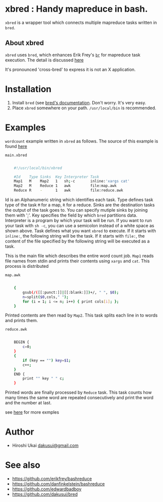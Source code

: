 # xbred : Handy mapreduce in bash.

```xbred``` is a wrapper tool which connects multiple mapreduce tasks written in ```bred```.

## About xbred
```xbred``` uses ```bred```, which enhances Erik Frey's
[```br```](https://github.com/erikfrey/bashreduce) for mapreduce task execution.
The detail is discussed [here](docs/BRED.md)

It's pronounced 'cross-bred' to express it is not an X application.

# Installation

1. Install ```bred``` (see [bred's documentation](docs/BRED.md). Don't worry. It's very easy.
2. Place ```xbred``` somewhere on your path. ```/usr/local/bin``` is recommended.

# Examples
```wordcount``` example written in ```xbred``` as follows.
The source of this example is found [here](examples/wordcount)

```main.xbred```
```bash

    #!/usr/local/bin/xbred

    #Id    Type Sinks  Key Interpreter Task
    Map1   M    Map2   1   sh;-c       inline:'xargs cat'
    Map2   M    Reduce 1   awk         file:map.awk
    Reduce R    -      1   awk         file:reduce.awk
```

Id is an Alphanumeric string which identifies each task.
Type defines task type of the task ```M``` for a map, ```R``` for a reduce.
Sinks are the destination tasks the output of the task goes to. You can specify mutiple sinks by joining them with ';'.
Key specifies the field by which ```bred``` partitions data.
Interpreter is a program by which your task will be run. If you want to run your task with ```sh -c```, you
can use a semicolon instead of a white space as shown above. 
Task defines what you want ```xbred``` to execute. If it starts with ```inline:```, the following string will be
the task. If it starts with ```file:```, the content of the file specified by the following string will be
executed as a task.

This is the main file which describes the entire word count job.
```Map1``` reads file names from stdin and prints their contents using ```xargs``` and ```cat```.
This process is distributed

```map.awk```
```bash

    {
        gsub(/([[:punct:]]|[[:blank:]])+/, " ", $0);
        n=split($0,cols," ");
        for (i = 1; i <= n; i++) { print cols[i]; };
    }
```

Printed contents are then read by ```Map2```.
This task splits each line in to words and prints them.

```reduce.awk```
```bash

    BEGIN {
        c=0;
    }
    {
        if (key == "") key=$1;
        c++;
    }
    END {
        print "" key " " c;
    }
```

Printed words are finally processed by ```Reduce``` task.
This task counts how many times the same word are repeated consecutively and print the word
and the number at last.

see [here](/examples) for more exmples

# Author
* Hiroshi Ukai <dakusui@gmail.com>

# See also
* https://github.com/erikfrey/bashreduce
* https://github.com/danfinkelstein/bashreduce
* https://github.com/edwardbadboy
* https://github.com/dakusui/bred


